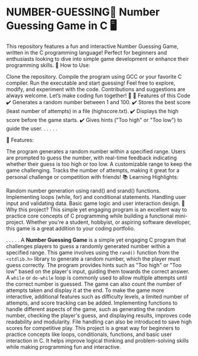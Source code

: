 # NUMBER-GUESSING🎯 Number Guessing Game in C 🖥️

This repository features a fun and interactive Number Guessing Game, written in the C programming language! Perfect for beginners and enthusiasts looking to dive into simple game development or enhance their programming skills.
🔧 How to Use: 

Clone the repository.
Compile the program using GCC or your favorite C compiler.
Run the executable and start guessing!
Feel free to explore, modify, and experiment with the code. Contributions and suggestions are always welcome. Let’s make coding fun together! 🌟
📌 Features of this Code
✔️ Generates a random number between 1 and 100.
✔️ Stores the best score (least number of attempts) in a file (highscore.txt).
✔️ Displays the high score before the game starts.
✔️ Gives hints ("Too high" or "Too low") to guide the user.
.
.
.
.
.

📌 Features:

The program generates a random number within a specified range.
Users are prompted to guess the number, with real-time feedback indicating whether their guess is too high or too low.
A customizable range to keep the game challenging.
Tracks the number of attempts, making it great for a personal challenge or competition with friends!
📚 Learning Highlights:

Random number generation using rand() and srand() functions.
Implementing loops (while, for) and conditional statements.
Handling user input and validating data.
Basic game logic and user interaction design.
🚀 Why this project?
This simple yet engaging program is an excellent way to practice core concepts of C programming while building a functional mini-project. Whether you're a student, hobbyist, or aspiring software developer, this game is a great addition to your coding portfolio.


.
.
.
.
.
A **Number Guessing Game** is a simple yet engaging C program that challenges players to guess a randomly generated number within a specified range. This game involves using the `rand()` function from the `<stdlib.h>` library to generate a random number, which the player must guess correctly. The program provides hints such as "Too high" or "Too low" based on the player's input, guiding them towards the correct answer. A `while` or `do-while` loop is commonly used to allow multiple attempts until the correct number is guessed. The game can also count the number of attempts taken and display it at the end. To make the game more interactive, additional features such as difficulty levels, a limited number of attempts, and score tracking can be added. Implementing functions to handle different aspects of the game, such as generating the random number, checking the player's guess, and displaying results, improves code readability and modularity. File handling can also be introduced to save high scores for competitive play. This project is a great way for beginners to practice concepts like loops, conditionals, functions, and basic user interaction in C. It helps improve logical thinking and problem-solving skills while making programming fun and interactive.
